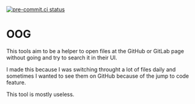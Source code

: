 [![pre-commit.ci status](https://results.pre-commit.ci/badge/github/r0x0d/oog/main.svg)](https://results.pre-commit.ci/latest/github/r0x0d/oog/main)

# OOG 

This tools aim to be a helper to open files at the GitHub or GitLab page without
going and try to search it in their UI. 

I made this because I was switching throught a lot of files daily and sometimes
I wanted to see them on GitHub because of the jump to code feature. 

This tool is mostly useless. 
